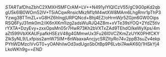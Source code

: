 $START$afDhsZbhC2XMXH5MFCrAM+LV++N491ylYlQlCzV55/gC9G0pKd2qbgU5k6IB0WOm52IV+T5iACqwRnsicMkzM1zM4wtXW8MAm6LhgRmr1pThP3Yzwg3BTTmZL+vG8HZ6hIngjURPQNcd+Bhj4EZ/oHrmWjr5ZGjm6GW0OipsRSQ6FyJ31mk0m2/iK6nXKm1izg2adsWuRJQ4Z8m+xVTe39sYOQ+2YdZ5tIvrYXTA+DzyEvy+zxxOpsMn05r7HwR73Kh2bVXTxZAd9TEhdO/keWyXps/4maZt599VbXKAUFpafkHSEzV48g4GMmwUx3Fu26I0VCZKmZzUYK0PHfCKYZlkSyNL9/Lxfpiss2amW75IM+6nWaaxaAncjycSRZItyRo74v2ppB3suZv4ekpPYhWDMzclVvGT0+yOANhilwOd3xdUgoSbOtBp9P6Lvbi7AwAK60/1HSkYj4LkoWKh9g==$END$